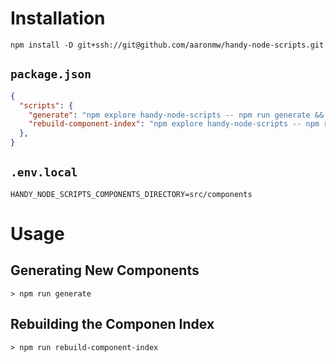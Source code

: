 # Installation

```
npm install -D git+ssh://git@github.com/aaronmw/handy-node-scripts.git
```

## `package.json`

```json
{
  "scripts": {
    "generate": "npm explore handy-node-scripts -- npm run generate && npm run rebuild-component-index",
    "rebuild-component-index": "npm explore handy-node-scripts -- npm run rebuild-component-index"
  },
}
```

## `.env.local`

```
HANDY_NODE_SCRIPTS_COMPONENTS_DIRECTORY=src/components
```


# Usage

## Generating New Components

```
> npm run generate
```

## Rebuilding the Componen Index

```
> npm run rebuild-component-index
```